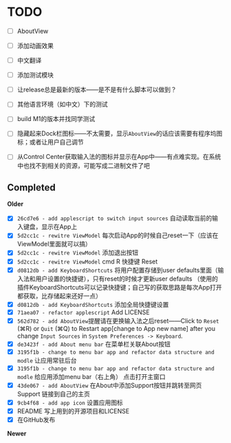 #  TODO
- [ ] AboutView
- [ ] 添加动画效果
- [ ] 中文翻译

- [ ] 添加测试模块
- [ ] 让release总是最新的版本——是不是有什么脚本可以做到？

- [ ] 其他语言环境（如中文）下的测试
- [ ] build M1的版本并找同学测试

- [ ] 隐藏起来Dock栏图标——不太需要，显示`AboutView`的话应该需要有程序坞图标；或者让用户自己调节
- [ ] 从Control Center获取输入法的图标并显示在App中——有点难实现。在系统中也找不到相关的资源，可能写成二进制文件了吧

## Completed
**Older**

- [x] `26cd7e6 - add applescript to switch input sources` 自动读取当前的输入键盘，显示在App上
- [x] `5d2cc1c - rewitre ViewModel` 每次启动App的时候自己reset一下（应该在ViewModel里面就可以搞）
- [x] `5d2cc1c - rewitre ViewModel` 添加退出按钮
- [x] `5d2cc1c - rewitre ViewModel` cmd R 快捷键 Reset
- [x] `d0812db - add KeyboardShortcuts` 将用户配置存储到user defaults里面（输入法和用户设置的快捷键），只有reset的时候才更新user defaults （使用的插件KeyboardShortcuts可以记录快捷键；自己写的获取思路是每次App打开都获取，比存储起来还好一点）
- [x] `d0812db - add KeyboardShortcuts` 添加全局快捷键设置
- [x] `71aea07 - refactor applescript` Add LICENSE
- [x] `562d782 - add AboutView`提醒请在更换输入法之后reset——Click to `Reset` (⌘R) or `Quit` (⌘Q) to Restart app[change to App new name] after you change `Input Sources` in `System Preferences -> Keyboard`.
- [x] `de3423f - add About menu bar` 在菜单栏关联About按钮
- [x] `3195f1b - change to menu bar app and refactor data structure and modle` 让应用常驻后台
- [x] `3195f1b - change to menu bar app and refactor data structure and modle` 给应用添加menu bar（右上角） 点击打开主窗口
- [x] `43de067 - add AboutView` 在About中添加Support按钮并跳转至网页 Support 链接到自己的主页
- [x] `9cb4f68 - add app icon` 设置应用图标
- [x] README 写上用到的开源项目和LICENSE
- [x] 在GitHub发布

**Newer**
